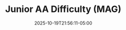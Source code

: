 ---
weight: 900
title: "Junior AA Difficulty (MAG)"
description: "2025 AA difficulty for FIG-sanctioned meets"
icon: "article"
date: "2025-10-19T21:56:11-05:00"
lastmod: "2025-10-19T21:56:11-05:00"
draft: false
toc: true
---